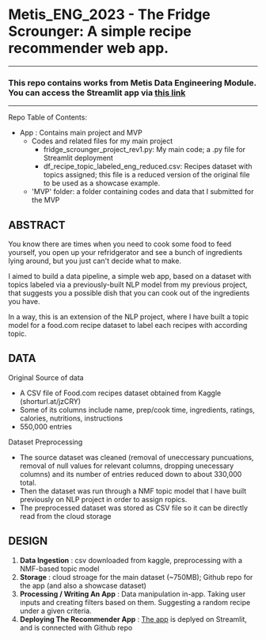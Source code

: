 # Metis_ENG_2023 - The Fridge Scrounger: A simple recipe recommender web app. 

---
### This repo contains works from Metis Data Engineering Module. You can access the Streamlit app via [this link](https://rageofpaju-metis-eng-appfridge-scrounger-project-rev1-1trjwl.streamlit.app/)
---
Repo Table of Contents:
- App : Contains main project and MVP
	- Codes and related files for my main project
		- fridge_scrounger_project_rev1.py: My main code; a .py file for Streamlit deployment
		- df_recipe_topic_labeled_eng_reduced.csv: Recipes dataset with topics assigned; this file is a reduced version of the original file to be used as a showcase example. 
	- 'MVP' folder: a folder containing codes and data that I submitted for the MVP




## ABSTRACT
You know there are times when you need to cook some food to feed yourself, you open up your refridgerator and see a bunch of ingredients lying around, but you just can't decide what to make.

I aimed to build a data pipeline, a simple web app, based on a dataset with topics labeled via a previously-built NLP model from my previous project, that suggests you  a possible dish that you can cook out of the ingredients you have.  

In a way, this is an extension of the NLP project, where I have built a topic model for a food.com recipe dataset to label each recipes with according topic. 

## DATA
Original Source of data 
- A CSV file of Food.com recipes dataset obtained from Kaggle  (shorturl.at/jzCRY)
- Some of its columns include name, prep/cook time, ingredients, ratings, calories, nutritions, instructions
- 550,000 entries

Dataset Preprocessing
- The source dataset was cleaned (removal of uneccessary puncuations, removal of null values for relevant columns, dropping unecessary columns) and its number of entries reduced down to about 330,000 total.
- Then the dataset was run through a NMF topic model that I have built previously on NLP project in order to assign ropics.
- The preprocessed dataset was stored as CSV file so it can be directly read from the cloud storage

## DESIGN
1. **Data Ingestion** : csv downloaded from kaggle, preprocessing with a NMF-based topic model
2. **Storage** : cloud stroage for the main dataset (~750MB); Github repo for the app (and also a showcase dataset) 
3. **Processing / Writing An App** : Data manipulation in-app. Taking user inputs and creating filters based on them. Suggesting a random recipe under a given criteria. 
5. **Deploying The Recommender App** : [The app](https://rageofpaju-metis-eng-appfridge-scrounger-project-rev1-1trjwl.streamlit.app/) is deplyed on Streamlit, and is connected with Github repo 
